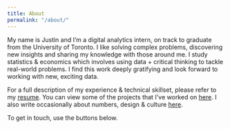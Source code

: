 ```yaml
---
title: About
permalink: "/about/"
---
```


My name is Justin and I’m a digital analytics intern, on track to graduate from the University of Toronto. I like solving complex problems, discovering new insights and sharing my knowledge with those around me. I study statistics & economics which involves using data + critical thinking to tackle real-world problems. I find this work deeply gratifying and look forward to working with new, exciting data.

For a full description of my experience & technical skillset, please refer to my [resume](http://www.justinsjlee.com/Resume.pdf). You can view some of the projects that I've worked on [here](http://www.justinsjlee.com/projects). I also write occasionally about numbers, design & culture [here](http://www.justinsjlee.com/blog). 

To get in touch, use the buttons below.
